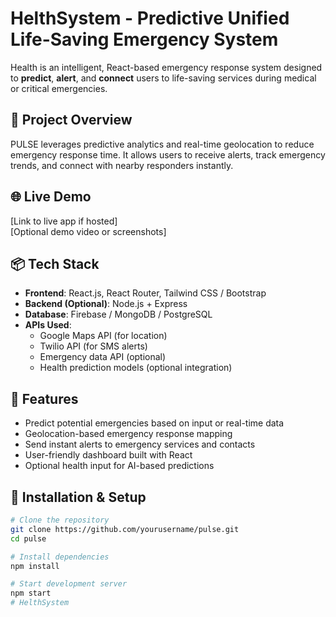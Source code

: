 # HelthSystem - Predictive Unified Life-Saving Emergency System

Health is an intelligent, React-based emergency response system designed to **predict**, **alert**, and **connect** users to life-saving services during medical or critical emergencies.

## 🚀 Project Overview

PULSE leverages predictive analytics and real-time geolocation to reduce emergency response time. It allows users to receive alerts, track emergency trends, and connect with nearby responders instantly.

## 🌐 Live Demo
[Link to live app if hosted]  
[Optional demo video or screenshots]

## 📦 Tech Stack

- **Frontend**: React.js, React Router, Tailwind CSS / Bootstrap
- **Backend (Optional)**: Node.js + Express
- **Database**: Firebase / MongoDB / PostgreSQL
- **APIs Used**:  
  - Google Maps API (for location)  
  - Twilio API (for SMS alerts)  
  - Emergency data API (optional)  
  - Health prediction models (optional integration)

## 🧠 Features

- Predict potential emergencies based on input or real-time data
- Geolocation-based emergency response mapping
- Send instant alerts to emergency services and contacts
- User-friendly dashboard built with React
- Optional health input for AI-based predictions

## 🔧 Installation & Setup

```bash
# Clone the repository
git clone https://github.com/yourusername/pulse.git
cd pulse

# Install dependencies
npm install

# Start development server
npm start
# HelthSystem
